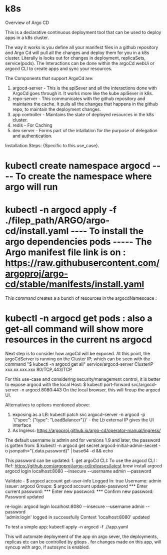 # k8s
Overview of Argo CD


This is a declarative continuous deployment tool that can be used to deploy apps in a k8s cluster.

The way it works is you define all your manifest files in a github repository and Argo Cd will pull all the changes and deploy them for you in a k8s cluster.
Literally is looks out for changes in deployment, replicaSets, service(pods).
The Interactions can be done within the argoCd webUi or  argocd CLI to create apps and sync your resources.

The Components that support ArgoCd are:
1. argocd-server -  This is the apiSever and all the interactions done with ArgoCd goes through it. It works more like the kube apiSever in k8s.
2. repo-server  - This communicates with the github repository and maintains the cache. It pulls all the changes that happens in the github repo, to maintain the deployment changes.
3.  app controller - Maintains the state of deployed resources in the k8s cluster.
5. redis - For Caching 
4. dex server - Forms part of the intallation for the purpose of delegation and authentication.

Installation Steps: {Specific to this use_case}.

 # kubectl create namespace argocd     ---- To create the namespace where argo will run
    
 # kubectl -n argocd apply -f ./filep_path/ARGO/argo-cd/install.yaml  ---- To install the argo dependencies pods ----- The Argo manifest file link is on : https://raw.githubusercontent.com/argoproj/argo-cd/stable/manifests/install.yaml

   This command creates a a bunch of resources in the argocdNamesoace :
   # kubectl -n argocd get pods  : also a get-all command will show more resources in the current ns argocd
   
   Next step is to consider how argoCd will be exposed.
   At this point, the argoCdServer  is running on the Cluster IP; which can be seen with the command "$ kubectl -n argocd get all"
   service/argocd-server           ClusterIP   xxx.xx.xxx.xxx   <none>        80/TCP,443/TCP

   For this use-case and considering security/management control, it is better to expose argocd with the local Host: 
   $ kubectl port-forward svc/argocd-server -n argocd 8080:443
    On the local browser, this will fireup the argocd UI. 

   Alternatives to options mentioned above:
   1. exposing as a LB: kubectl patch svc argocd-server -n argocd -p '{"spec": {"type": "LoadBalancer"}}'  - the Lb external IP gives the UI interface
   2. As Ingress: https://argoproj.github.io/argo-cd/operator-manual/ingress/

   The default username is admin and for versions 1.9 and later, the password is gotten from:
   $ kubectl -n argocd get secret argocd-initial-admin-secret -o jsonpath="{.data.password}" | base64 -d && echo

   This password can be updated:
    1. get argoCd CLI:  To use the argocd CLI : Ref: https://github.com/argoproj/argo-cd/releases/latest
    brew install argocd
    argocd login localhost:8080 --insecure --username admin --password <password>


   Validate -  $ argocd account get-user-info
                 Logged In: true
                 Username: admin
                 Issuer: argocd
                 Groups: 
               $ argocd account update-password
                *** Enter current password: 
                *** Enter new password: 
                *** Confirm new password: 
                Password updated

   re-login:
   argocd login localhost:8080 --insecure --username admin --password <newPSSWD>   
    'admin:login' logged in successfully
     Context 'localhost:8080' updated

   To test a simple app: 
   kubectl apply -n argocd -f ./<filePATH>/app.yaml

   This will automate deployment of the app on argo sever, the deployments, replicas etc can be controlled by gitops . for changes made on this app, will syncup with argo, if autosync is enabled. 
